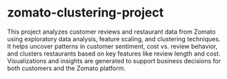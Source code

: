 # zomato-clustering-project
This project analyzes customer reviews and restaurant data from Zomato using exploratory data analysis, feature scaling, and clustering techniques. It helps uncover patterns in customer sentiment, cost vs. review behavior, and clusters restaurants based on key features like review length and cost. Visualizations and insights are generated to support business decisions for both customers and the Zomato platform.
